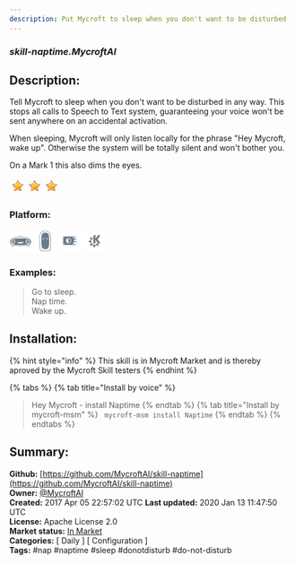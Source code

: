 ```yaml
---
description: Put Mycroft to sleep when you don't want to be disturbed
---
```


### _skill-naptime.MycroftAI_  
## Description:  
Tell Mycroft to sleep when you don't want to be disturbed in any way.
This stops all calls to Speech to Text system, guaranteeing your voice won't
be sent anywhere on an accidental activation.

When sleeping, Mycroft will only listen locally for the phrase "Hey Mycroft,
wake up". Otherwise the system will be totally silent and won't bother you.

On a Mark 1 this also dims the eyes.  
  
![](../.gitbook/assets/star.png)![](../.gitbook/assets/star.png)![](../.gitbook/assets/star.png)  
  
### Platform:  
 ![Mark I](../.gitbook/assets/mark-1-icon.png)  ![Mark II](../.gitbook/assets/mark-2-icon.png)  ![Picroft](../.gitbook/assets/picroft-icon.png)  ![plasmoid](../.gitbook/assets/kde.png)   
### Examples:  
> Go to sleep.  
> Nap time.  
> Wake up.  
  
## Installation:  
{% hint style="info" %}
This skill is in Mycroft Market and is thereby aproved by the Mycroft Skill testers
{% endhint %}
    
{% tabs %}
{% tab title="Install by voice" %}
> Hey Mycroft - install Naptime
{% endtab %}
  {% tab title="Install by mycroft-msm" %}
``` mycroft-msm install Naptime```
{% endtab %}
  {% endtabs %}
    
## Summary:  
**Github:** [https://github.com/MycroftAI/skill-naptime](https://github.com/MycroftAI/skill-naptime)  
**Owner:** [@MycroftAI](https://github.com/MycroftAI)  
**Created:** 2017 Apr 05 22:57:02 UTC  **Last updated:** 2020 Jan 13 11:47:50 UTC  
**License:** Apache License 2.0  
**Market status:** [In Market](https://market.mycroft.ai/skill/mycroft-naptime)  
**Categories:** [ Daily ] [ Configuration ]   
**Tags:** \#nap \#naptime \#sleep \#donotdisturb \#do-not-disturb   
